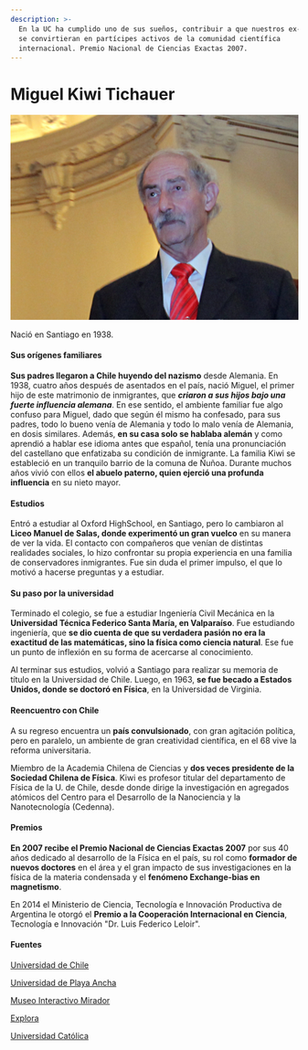 ```yaml
---
description: >-
  En la UC ha cumplido uno de sus sueños, contribuir a que nuestros ex-alumnos
  se convirtieran en partícipes activos de la comunidad científica
  internacional. Premio Nacional de Ciencias Exactas 2007.
---
```


# Miguel Kiwi Tichauer

![Miguel Kiwi Tichauer. Foto: Banco de Im&#xE1;genes UC.](../../.gitbook/assets/kiwi.jpg)

Nació en Santiago en 1938.

#### Sus orígenes familiares

**Sus padres llegaron a Chile huyendo del nazismo** desde Alemania. En 1938, cuatro años después de asentados en el país, nació Miguel, el primer hijo de este matrimonio de inmigrantes, que _**criaron a sus hijos bajo una fuerte influencia alemana**_. En ese sentido, el ambiente familiar fue algo confuso para Miguel, dado que según él mismo ha confesado, para sus padres, todo lo bueno venía de Alemania y todo lo malo venía de Alemania, en dosis similares. Además, **en su casa solo se hablaba alemán** y como aprendió a hablar ese idioma antes que español, tenía una pronunciación del castellano que enfatizaba su condición de inmigrante. La familia Kiwi se estableció en un tranquilo barrio de la comuna de Ñuñoa. Durante muchos años vivió con ellos **el abuelo paterno, quien ejerció una profunda influencia** en su nieto mayor.

#### Estudios

Entró a estudiar al Oxford HighSchool, en Santiago, pero lo cambiaron al **Liceo Manuel de Salas, donde experimentó un gran vuelco** en su manera de ver la vida. El contacto con compañeros que venían de distintas realidades sociales, lo hizo confrontar su propia experiencia en una familia de conservadores inmigrantes. Fue sin duda el primer impulso, el que lo motivó a hacerse preguntas y a estudiar.

#### Su paso por la universidad

Terminado el colegio, se fue a estudiar Ingeniería Civil Mecánica en la **Universidad Técnica Federico Santa María, en Valparaíso**. Fue estudiando ingeniería, que **se dio cuenta de que su verdadera pasión no era la exactitud de las matemáticas, sino la física como ciencia natural**. Ese fue un punto de inflexión en su forma de acercarse al conocimiento.

Al terminar sus estudios, volvió a Santiago para realizar su memoria de título en la Universidad de Chile. Luego, en 1963, **se fue becado a Estados Unidos, donde se doctoró en Física**, en la Universidad de Virginia.

#### Reencuentro con Chile

A su regreso encuentra un **país convulsionado**, con gran agitación política, pero en paralelo, un ambiente de gran creatividad científica, en el 68 vive la reforma universitaria.

Miembro de la Academia Chilena de Ciencias y **dos veces presidente de la Sociedad Chilena de Física**. Kiwi es profesor titular del departamento de Física de la U. de Chile, desde donde dirige la investigación en agregados atómicos del Centro para el Desarrollo de la Nanociencia y la Nanotecnología \(Cedenna\).

#### Premios

**En 2007 recibe el Premio Nacional de Ciencias Exactas 2007** por sus 40 años dedicado al desarrollo de la Física en el país, su rol como **formador de nuevos doctores** en el área y el gran impacto de sus investigaciones en la física de la materia condensada y el **fenómeno Exchange-bias en magnetismo**.

En 2014 el Ministerio de Ciencia, Tecnología e Innovación Productiva de Argentina le otorgó el **Premio a la Cooperación Internacional en Ciencia**, Tecnología e Innovación "Dr. Luis Federico Leloir".

#### Fuentes

[Universidad de Chile](http://www.uchile.cl/portal/presentacion/historia/grandes-figuras/premios-nacionales/ciencias-/116604/miguel-kiwi-tichauer)

[Universidad de Playa Ancha](https://www.upla.cl/noticias/2007/08/28/miguel-kiwi-tichauer-galardonado-con-premio-nacional-de-ciencias-exactas-2007/)

[Museo Interactivo Mirador](https://www.mim.cl/index.php/pnc-22)

[Explora](https://www.explora.cl/blog/2014/06/05/inspirate-premios-nacionales-numeros-fisica-1/)

[Universidad Católica](https://www.uc.cl/es/la-universidad/premios-nacionales/7349-miguel-kiwi-tichauer-1938-)

